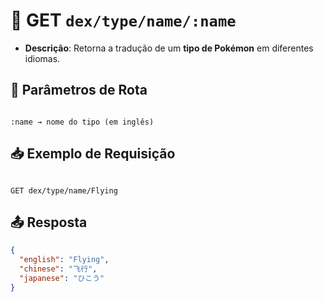 # 🔎 GET `dex/type/name/:name`

- **Descrição**: Retorna a tradução de um **tipo de Pokémon** em diferentes idiomas.

## 📌 Parâmetros de Rota

```

:name → nome do tipo (em inglês)

```

## 📥 Exemplo de Requisição

```

GET dex/type/name/Flying

```

## 📤 Resposta

```json
{
  "english": "Flying",
  "chinese": "飞行",
  "japanese": "ひこう"
}
```
